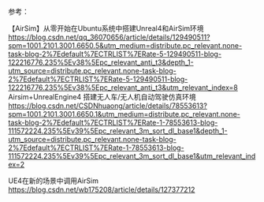 参考：

【AirSim】从零开始在Ubuntu系统中搭建Unreal4和AirSim环境<br>
https://blog.csdn.net/qq_36070656/article/details/129490511?spm=1001.2101.3001.6650.5&utm_medium=distribute.pc_relevant.none-task-blog-2%7Edefault%7ECTRLIST%7ERate-5-129490511-blog-122216776.235%5Ev38%5Epc_relevant_anti_t3&depth_1-utm_source=distribute.pc_relevant.none-task-blog-2%7Edefault%7ECTRLIST%7ERate-5-129490511-blog-122216776.235%5Ev38%5Epc_relevant_anti_t3&utm_relevant_index=8
<br>
Airsim+UnrealEngine4 搭建无人车/无人机自动驾驶仿真环境<br>
https://blog.csdn.net/CSDNhuaong/article/details/78553613?spm=1001.2101.3001.6650.1&utm_medium=distribute.pc_relevant.none-task-blog-2%7Edefault%7ECTRLIST%7ERate-1-78553613-blog-111572224.235%5Ev39%5Epc_relevant_3m_sort_dl_base1&depth_1-utm_source=distribute.pc_relevant.none-task-blog-2%7Edefault%7ECTRLIST%7ERate-1-78553613-blog-111572224.235%5Ev39%5Epc_relevant_3m_sort_dl_base1&utm_relevant_index=2

UE4在新的场景中调用AirSim<br>
https://blog.csdn.net/wb175208/article/details/127377212

